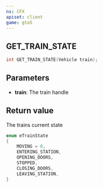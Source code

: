 ```yaml
---
ns: CFX
apiset: client
game: gta5
---
```

## GET_TRAIN_STATE

```c
int GET_TRAIN_STATE(Vehicle train);
```

## Parameters
* **train**: The train handle

## Return value
The trains current state

```c
enum eTrainState
{
    MOVING = 0,
    ENTERING_STATION,
    OPENING_DOORS,
    STOPPED,
    CLOSING_DOORS,
    LEAVING_STATION,
}
```